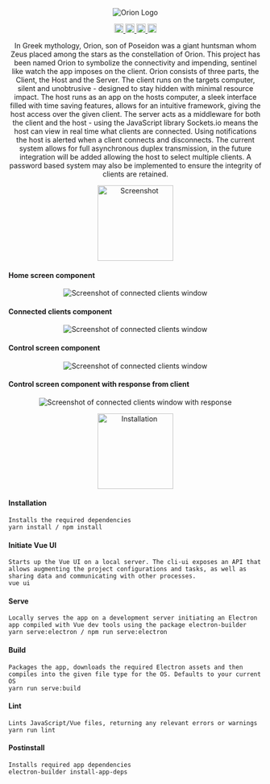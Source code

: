 <p align="center">
  <img src="https://raw.githubusercontent.com/o-y/Orion/master/git_assets/Title/Title.png" alt="Orion Logo"/>
</p>

<div align="center">
  <a href="https://api.codeclimate.com/v1/badges/03b7dfafbbf28b6fe8e4/maintainability">
    <img src="https://api.codeclimate.com/v1/badges/03b7dfafbbf28b6fe8e4/maintainability" alt="Maintainability" height="18">
  </a>
  <a href="https://david-dm.org/O-Y/Orion.svg">
    <img src="https://david-dm.org/O-Y/Orion.svg" alt="Dependencies" height="18">
  </a>
  <a href="https://badge.fury.io/gh/o-y%2Forion.svg">
    <img src="https://badge.fury.io/gh/o-y%2Forion.svg" alt="GitHub version" height="18">
  </a>
  <a href="https://img.shields.io/badge/License-MPL%202.0-brightgreen.svg">
    <img src="https://img.shields.io/badge/License-MPL%202.0-brightgreen.svg" alt="License icon" height="18">
  </a>  
</div>

<p align="center">
  In Greek mythology, Orion, son of Poseidon was a giant huntsman whom Zeus placed among the stars as the constellation of Orion. This project has been named Orion to symbolize the connectivity and impending, sentinel like watch the app imposes on the client.
  Orion consists of three parts, the Client, the Host and the Server. The client runs on the targets computer, silent and unobtrusive - designed to stay hidden with minimal resource impact. The host runs as an app on the hosts computer, a sleek interface filled with time saving features, allows for an intuitive framework, giving the host access over the given client. The server acts as a middleware for both the client and the host - using the JavaScript library Sockets.io means the host can view in real time what clients are connected. Using notifications the host is alerted when a client connects and disconnects.
  The current system allows for full asynchronous duplex transmission, in the future integration will be added allowing the host to select multiple clients. A password based system may also be implemented to ensure the integrity of clients are retained.
</p>

<p align="center">
  <img src="https://raw.githubusercontent.com/o-y/Orion/master/git_assets/Title/Screenshot.png" alt="Screenshot" height="150px"/>
</p>

#### Home screen component

<p align="center">
  <img src="https://raw.githubusercontent.com/o-y/Orion/master/git_assets/Window/HomeWindow.png" alt="Screenshot of connected clients window"/>
</p>


#### Connected clients component

<p align="center">
  <img src="https://raw.githubusercontent.com/o-y/Orion/master/git_assets/Window/ConnectedWindow.png" alt="Screenshot of connected clients window"/>
</p>

#### Control screen component

<p align="center">
  <img src="https://raw.githubusercontent.com/o-y/Orion/master/git_assets/Window/ControlWindow.png" alt="Screenshot of connected clients window"/>
</p>

#### Control screen component with response from client

<p align="center">
  <img src="https://raw.githubusercontent.com/o-y/Orion/master/git_assets/Window/Response.png" alt="Screenshot of connected clients window with response"/>
</p>

<p align="center">
  <img src="https://raw.githubusercontent.com/o-y/Orion/master/git_assets/Title/Installation.png" alt="Installation" height="150px"/>
</p>

#### Installation
```
Installs the required dependencies
yarn install / npm install
```

#### Initiate Vue UI
```
Starts up the Vue UI on a local server. The cli-ui exposes an API that allows augmenting the project configurations and tasks, as well as sharing data and communicating with other processes.
vue ui
```

#### Serve
```
Locally serves the app on a development server initiating an Electron app compiled with Vue dev tools using the package electron-builder
yarn serve:electron / npm run serve:electron
```

#### Build
```
Packages the app, downloads the required Electron assets and then compiles into the given file type for the OS. Defaults to your current OS
yarn run serve:build
```

#### Lint
```
Lints JavaScript/Vue files, returning any relevant errors or warnings
yarn run lint
```

#### Postinstall
```
Installs required app dependencies
electron-builder install-app-deps
```
